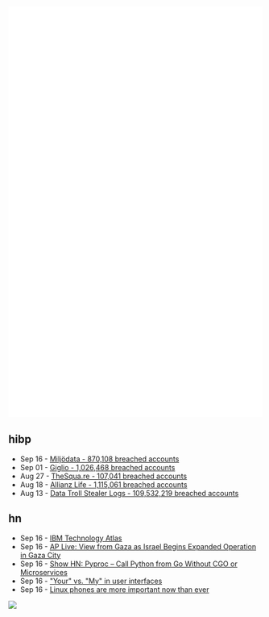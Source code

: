 ![Metrics](https://raw.githubusercontent.com/phixion/phixion/master/metrics.svg)

## hibp

<!--
for https://github.com/phixion/phixion/blob/main/.github/workflows/feeds.yml
-->
<!--START_SECTION:haveibeenpwnd-->
- Sep 16 - [Miljödata - 870,108 breached accounts](https://haveibeenpwned.com/Breach/Miljodata)
- Sep 01 - [Giglio - 1,026,468 breached accounts](https://haveibeenpwned.com/Breach/Giglio)
- Aug 27 - [TheSqua.re - 107,041 breached accounts](https://haveibeenpwned.com/Breach/TheSquare)
- Aug 18 - [Allianz Life - 1,115,061 breached accounts](https://haveibeenpwned.com/Breach/AllianzLife)
- Aug 13 - [Data Troll Stealer Logs - 109,532,219 breached accounts](https://haveibeenpwned.com/Breach/DataTrollStealerLogs)
<!--END_SECTION:haveibeenpwnd-->

## hn

<!--
for https://github.com/phixion/phixion/blob/main/.github/workflows/feeds.yml
-->
<!--START_SECTION:hn-->
- Sep 16 - [IBM Technology Atlas](https://www.ibm.com/roadmaps/)
- Sep 16 - [AP Live: View from Gaza as Israel Begins Expanded Operation in Gaza City](https://www.youtube.com/watch?v=autLCRVLwsQ)
- Sep 16 - [Show HN: Pyproc – Call Python from Go Without CGO or Microservices](https://github.com/YuminosukeSato/pyproc)
- Sep 16 - ["Your" vs. "My" in user interfaces](https://adamsilver.io/blog/your-vs-my-in-user-interfaces/)
- Sep 16 - [Linux phones are more important now than ever](https://feddit.org/post/18353777)
<!--END_SECTION:hn-->

<!--
for https://yhype.me
-->
![](https://hit.yhype.me/github/profile?user_id=13013670)
